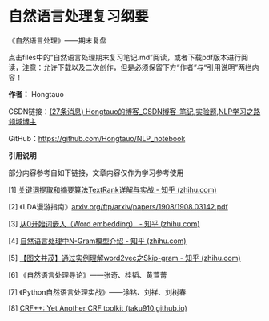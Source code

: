 # 自然语言处理复习纲要
 《自然语言处理》——期末复盘

点击files中的“自然语言处理期末复习笔记.md”阅读，或者下载pdf版本进行阅读，注意：允许下载以及二次创作，但是必须保留下方“作者”与“引用说明”两栏内容！

 **作者：** Hongtauo

CSDN链接：[(27条消息) Hongtauo的博客_CSDN博客-笔记,实验题,NLP学习之路领域博主](https://blog.csdn.net/m0_53224245?spm=1000.2115.3001.5343)

GitHub：https://github.com/Hongtauo/NLP_notebook

**引用说明**

部分内容参考自如下链接，文章内容仅作为学习参考使用

[1] [关键词提取和摘要算法TextRank详解与实战 - 知乎 (zhihu.com)](https://zhuanlan.zhihu.com/p/126733456)

[2] 《LDA漫游指南》[arxiv.org/ftp/arxiv/papers/1908/1908.03142.pdf](https://arxiv.org/ftp/arxiv/papers/1908/1908.03142.pdf)

[3] [从0开始词嵌入（Word embedding） - 知乎 (zhihu.com)](https://zhuanlan.zhihu.com/p/422542949)

[4] [自然语言处理中N-Gram模型介绍 - 知乎 (zhihu.com)](https://zhuanlan.zhihu.com/p/32829048#:~:text=%20N-Gram%E6%98%AF%E4%B8%80%E7%A7%8D%E5%9F%BA%E4%BA%8E%E7%BB%9F%E8%AE%A1%E8%AF%AD%E8%A8%80%E6%A8%A1%E5%9E%8B%E7%9A%84%E7%AE%97%E6%B3%95%E3%80%82,%E5%AE%83%E7%9A%84%E5%9F%BA%E6%9C%AC%E6%80%9D%E6%83%B3%E6%98%AF%E5%B0%86%E6%96%87%E6%9C%AC%E9%87%8C%E9%9D%A2%E7%9A%84%E5%86%85%E5%AE%B9%E6%8C%89%E7%85%A7%E5%AD%97%E8%8A%82%E8%BF%9B%E8%A1%8C%E5%A4%A7%E5%B0%8F%E4%B8%BAN%E7%9A%84%E6%BB%91%E5%8A%A8%E7%AA%97%E5%8F%A3%E6%93%8D%E4%BD%9C%EF%BC%8C%E5%BD%A2%E6%88%90%E4%BA%86%E9%95%BF%E5%BA%A6%E6%98%AFN%E7%9A%84%E5%AD%97%E8%8A%82%E7%89%87%E6%AE%B5%E5%BA%8F%E5%88%97%E3%80%82%20%E6%AF%8F%E4%B8%80%E4%B8%AA%E5%AD%97%E8%8A%82%E7%89%87%E6%AE%B5%E7%A7%B0%E4%B8%BAgram%EF%BC%8C%E5%AF%B9%E6%89%80%E6%9C%89gram%E7%9A%84%E5%87%BA%E7%8E%B0%E9%A2%91%E5%BA%A6%E8%BF%9B%E8%A1%8C%E7%BB%9F%E8%AE%A1%EF%BC%8C%E5%B9%B6%E4%B8%94%E6%8C%89%E7%85%A7%E4%BA%8B%E5%85%88%E8%AE%BE%E5%AE%9A%E5%A5%BD%E7%9A%84%E9%98%88%E5%80%BC%E8%BF%9B%E8%A1%8C%E8%BF%87%E6%BB%A4%EF%BC%8C%E5%BD%A2%E6%88%90%E5%85%B3%E9%94%AEgram%E5%88%97%E8%A1%A8%EF%BC%8C%E4%B9%9F%E5%B0%B1%E6%98%AF%E8%BF%99%E4%B8%AA%E6%96%87%E6%9C%AC%E7%9A%84%E5%90%91%E9%87%8F%E7%89%B9%E5%BE%81%E7%A9%BA%E9%97%B4%EF%BC%8C%E5%88%97%E8%A1%A8%E4%B8%AD%E7%9A%84%E6%AF%8F%E4%B8%80%E7%A7%8Dgram%E5%B0%B1%E6%98%AF%E4%B8%80%E4%B8%AA%E7%89%B9%E5%BE%81%E5%90%91%E9%87%8F%E7%BB%B4%E5%BA%A6%E3%80%82)

[5] [【图文并茂】通过实例理解word2vec之Skip-gram - 知乎 (zhihu.com)](https://zhuanlan.zhihu.com/p/215797088)

[6] 《自然语言处理导论》——张奇、桂韬、黄萱菁

[7] 《Python自然语言处理实战》——涂铭、刘祥、刘树春

[8] [CRF++: Yet Another CRF toolkit (taku910.github.io)](https://taku910.github.io/crfpp/)

